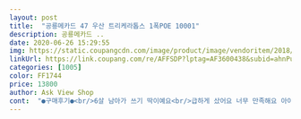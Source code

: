 ```yaml
---
layout: post 
title:  "공룡메카드 47 우산 트리케라톱스 1폭POE 10001" 
description: 공룡메카드 ..
date: 2020-06-26 15:29:55 
img: https://static.coupangcdn.com/image/product/image/vendoritem/2018/11/21/3737197516/1f72393e-e4bc-407f-aaeb-cb4e79f82c12.jpg 
linkUrl: https://link.coupang.com/re/AFFSDP?lptag=AF3600438&subid=ahnPublicAsk&pageKey=97565540&itemId=299540662&vendorItemId=70272080785&traceid=V0-113-73e158d5d027ca29 
categories: [1005] 
color: FF1744 
price: 13800 
author: Ask View Shop 
cont:  "●구매후기●<br/>6살 남아가 쓰기 딱이예요<br/>급하게 샀어요 너무 만족해요 아이가 너무 좋아합니다!!!!<br/>너무 감사해요^^ 배송도 빨라서 아침에 유치원갈때 쓰고 갔어요<br/>너무 무겁지도 너무 크지도 않아서 혼자서 잘 펴고 잘 접네요<br/>생각했던것보다 훨씬 튼튼하고 내구성도 좋아 보여요<br/>아들이 엄마최고랍니다 !! 우산대가 안전하게 코팅되어있어서<br/>안심이 되네요 강추합니다<br/>원래 있던거 두번썼는데 우산펼치니 고정이 안되서<br/>" 
---
```

